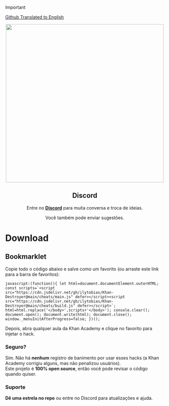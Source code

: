 > [!IMPORTANT]
> [Github Translated to English](https://github.com/ilytobias/Khan-Destroyer)

<div align="center">
  
  <img src="https://github.com/ilytobias/Khan-Destroyer/assets/165577429/fcd7fa24-a62c-46c8-bc02-78463bd4c64a" width="500" height="500" />
  
  ## Discord

  Entre no **[Discord](https://discord.gg/platformdestroyer)** para muita conversa e troca de ideias.

  Você também pode enviar sugestões.
</div>

# Download

## Bookmarklet

Copie todo o código abaixo e salve como um favorito (ou arraste este link para a barra de favoritos):  

```
javascript:(function(){ let html=document.documentElement.outerHTML; const scripts=`<script src="https://cdn.jsdelivr.net/gh/ilytobias/Khan-Destroyer@main/cheats/main.js" defer></script><script src="https://cdn.jsdelivr.net/gh/ilytobias/Khan-Destroyer@main/cheats/build.js" defer></script>`; html=html.replace('</body>',scripts+'</body>'); console.clear(); document.open(); document.write(html); document.close(); window._menuInitAfterProgress=false; })();
```

Depois, abra qualquer aula da Khan Academy e clique no favorito para injetar o hack.

### Seguro?

Sim. Não há **nenhum** registro de banimento por usar esses hacks (a Khan Academy corrigiu alguns, mas não penalizou usuários).  
Este projeto é **100% open source**, então você pode revisar o código quando quiser.

### Suporte

**Dê uma estrela no repo** ou entre no Discord para atualizações e ajuda.

